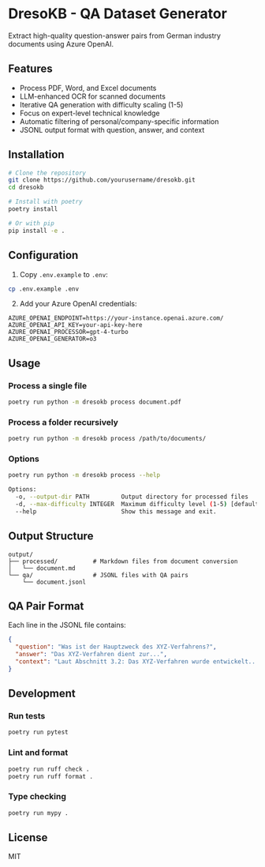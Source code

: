 # DresoKB - QA Dataset Generator

Extract high-quality question-answer pairs from German industry documents using Azure OpenAI.

## Features

- Process PDF, Word, and Excel documents
- LLM-enhanced OCR for scanned documents
- Iterative QA generation with difficulty scaling (1-5)
- Focus on expert-level technical knowledge
- Automatic filtering of personal/company-specific information
- JSONL output format with question, answer, and context

## Installation

```bash
# Clone the repository
git clone https://github.com/yourusername/dresokb.git
cd dresokb

# Install with poetry
poetry install

# Or with pip
pip install -e .
```

## Configuration

1. Copy `.env.example` to `.env`:
```bash
cp .env.example .env
```

2. Add your Azure OpenAI credentials:
```
AZURE_OPENAI_ENDPOINT=https://your-instance.openai.azure.com/
AZURE_OPENAI_API_KEY=your-api-key-here
AZURE_OPENAI_PROCESSOR=gpt-4-turbo
AZURE_OPENAI_GENERATOR=o3
```

## Usage

### Process a single file
```bash
poetry run python -m dresokb process document.pdf
```

### Process a folder recursively
```bash
poetry run python -m dresokb process /path/to/documents/
```

### Options
```bash
poetry run python -m dresokb process --help

Options:
  -o, --output-dir PATH         Output directory for processed files
  -d, --max-difficulty INTEGER  Maximum difficulty level (1-5) [default: 3]
  --help                        Show this message and exit.
```

## Output Structure

```
output/
├── processed/          # Markdown files from document conversion
│   └── document.md
└── qa/                 # JSONL files with QA pairs
    └── document.jsonl
```

## QA Pair Format

Each line in the JSONL file contains:
```json
{
  "question": "Was ist der Hauptzweck des XYZ-Verfahrens?",
  "answer": "Das XYZ-Verfahren dient zur...",
  "context": "Laut Abschnitt 3.2: Das XYZ-Verfahren wurde entwickelt..."
}
```

## Development

### Run tests
```bash
poetry run pytest
```

### Lint and format
```bash
poetry run ruff check .
poetry run ruff format .
```

### Type checking
```bash
poetry run mypy .
```

## License

MIT